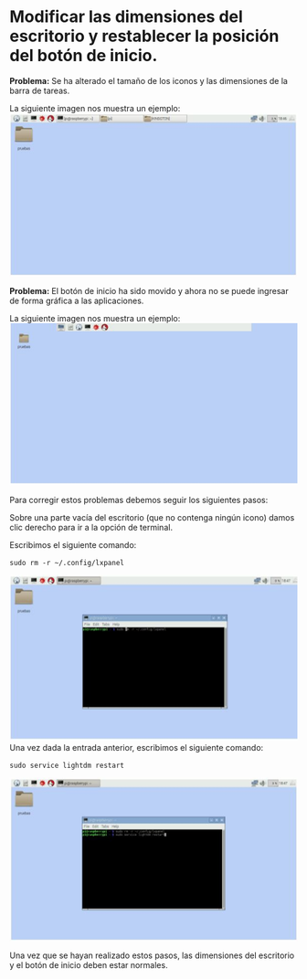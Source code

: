 # Modificar las dimensiones del escritorio y restablecer la posición del botón de inicio.

**Problema:** Se ha alterado el tamaño de los iconos y las dimensiones de la barra de tareas.

La siguiente imagen nos muestra un ejemplo:
![Scheme](imagenes/eb_1.JPG)

**Problema:** El botón de inicio ha sido movido y ahora no se puede ingresar de forma gráfica a las aplicaciones.

La siguiente imagen nos muestra un ejemplo:
![Scheme](imagenes/eb_2.JPG)  

Para corregir estos problemas debemos seguir los siguientes pasos:

Sobre una parte vacía del escritorio (que no contenga ningún icono) damos clic derecho para ir a la opción de terminal.

Escribimos el siguiente comando:

```
sudo rm -r ~/.config/lxpanel
```
![Scheme](imagenes/eb_3.JPG)  
Una vez dada la entrada anterior, escribimos el siguiente comando:
```
sudo service lightdm restart
```
![Scheme](imagenes/eb_4.JPG)

Una vez que se hayan realizado estos pasos, las dimensiones del escritorio y el botón de inicio deben estar normales.

